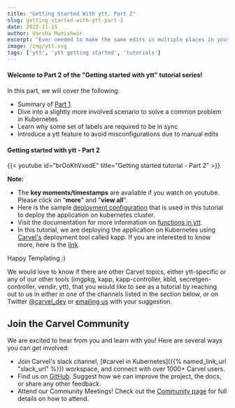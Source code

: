 ```yaml
---
title: "Getting Started With ytt, Part 2"
slug: getting-started-with-ytt-part-2
date: 2022-11-15
author: Varsha Munishwar
excerpt: "Ever needed to make the same edits in multiple places in your Kubernetes manifests? That can be error-prone. Learn how ytt can help you avoid misconfigurations." 
image: /img/ytt.svg
tags: ['ytt', 'ytt getting started', 'tutorials']
---
```


#### Welcome to Part 2 of the "Getting started with ytt" tutorial series!

In this part, we will cover the following:
- Summary of [Part 1](getting-started-with-ytt-part-1/)
- Dive into a slightly more involved scenario to solve a common problem in Kubernetes
- Learn why some set of labels are required to be in sync
- Introduce a ytt feature to avoid misconfigurations due to manual edits

#### Getting started with ytt - Part 2
{{< youtube id="brOoKhVxedE" title="Getting started tutorial - Part 2" >}}


**Note:**
- The **key moments/timestamps** are available if you watch on youtube. Please click on "**more**" and "**view all**".
- Here is the sample [deployment configuration](https://carvel.dev/ytt/#gist:https://gist.github.com/vmunishwar/db610648e999bebeb8743eb6eddd2d40) that is used in this tutorial to deploy the application on kubernetes cluster.
- Visit the documentation for more information on [functions in ytt](https://carvel.dev/ytt/docs/v0.43.0/how-to-modularize/#functions).
- In this tutorial, we are deploying the application on Kubernetes using [Carvel's](https://carvel.dev/) deployment tool called kapp. If you are interested to know more, here is the [link]( https://carvel.dev/kapp/). 

Happy Templating :)


We would love to know if there are other Carvel topics, either ytt-specific or any of our other tools (imgpkg, kapp, kapp-controller, kbld, secretgen-controller, vendir, ytt), that you would like to see as a tutorial by reaching out to us in either in one of the channels listed in the section below, or on Twitter [@carvel_dev](https://twitter.com/carvel_dev) or [emailing us](mailto:carvel-dev@googlegroups.com) with your suggestion.

## Join the Carvel Community

We are excited to hear from you and learn with you! Here are several ways you can get involved:
* Join Carvel's slack channel, [#carvel in Kubernetes]({{% named_link_url "slack_url" %}}) workspace, and connect with over 1000+ Carvel users.
* Find us on [GitHub](https://github.com/carvel-dev/carvel). Suggest how we can improve the project, the docs, or share any other feedback.
* Attend our Community Meetings! Check out the [Community page](/community/) for full details on how to attend.
